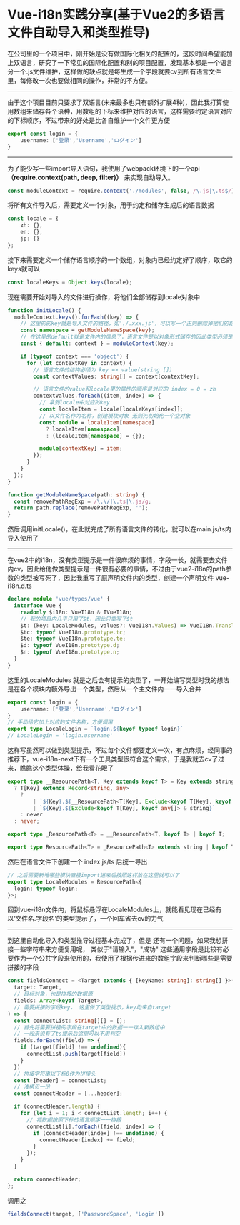 # Vue-i18n实践分享(基于Vue2的多语言文件自动导入和类型推导)

在公司里的一个项目中，刚开始是没有做国际化相关的配置的，这段时间希望能加上双语言，研究了一下常见的国际化配置和别的项目配置，发现基本都是一个语言分一个.js文件维护，这样做的缺点就是每生成一个字段就要cv到所有语言文件里，每修改一次也要做相同的操作，非常的不方便。

***

由于这个项目目前只要求了双语言(未来最多也只有额外扩展4种)，因此我打算使用数组来储存各个语种，用数组的下标来维护对应的语言，这样需要约定语言对应的下标顺序，不过带来的好处是比各自维护一个文件更方便

```typescript
export const login = {
    username: ['登录','Username','ログイン']
}
```

***

为了能少写一些import导入语句，我使用了webpack环境下的一个api **（require.context(path, deep, filter)）** 来实现自动导入。

```typescript
const moduleContext = require.context('./modules', false, /\.js|\.ts$/);
```

将所有文件导入后，需要定义一个对象，用于约定和储存生成后的语言数据

```typescript
const locale = {
    zh: {},
    en: {},
    jp: {}
};
```

接下来需要定义一个储存语言顺序的一个数组，对象内已经约定好了顺序，取它的keys就可以

```typescript
const localeKeys = Object.keys(locale);
```

现在需要开始对导入的文件进行操作，将他们全部储存到locale对象中

```typescript
function initLocale() {
  moduleContext.keys().forEach((key) => {
    // 这里的的key就是导入文件的路径，如'./.xxx.js'，可以写一个正则删除掉他们的路径提取出该文件名称
    const namespace = getModuleNameSpace(key);
    // 在这里的default就是文件内的信息了，语言文件是以对象形式储存的因此类型必须是对象
    const { default: context } = moduleContext(key);

    if (typeof context === 'object') {
      for (let contextKey in context) {
        // 语言文件的结构必须为 key => value(string [])
        const contextValues: string[] = context[contextKey];

        // 语言文件的value和locale里的属性的顺序是对应的 index = 0 = zh
        contextValues.forEach((item, index) => {
          // 拿到locale中对应的key
          const localeItem = locale[localeKeys[index]];
          // 以文件名作为名称，创建模块对象 无则先初始化一个空对象
          const module = localeItem[namespace]
            ? localeItem[namespace]
            : (localeItem[namespace] = {});

          module[contextKey] = item;
        });
      }
    }
  });
}
```

```typescript
function getModuleNameSpace(path: string) {
  const removePathRegExp = /\.\/|\.ts|\.js/g;
  return path.replace(removePathRegExp, '');
}
```

然后调用initLocale()，在此就完成了所有语言文件的转化，就可以在main.js/ts内导入使用了

***

在vue2中的i18n，没有类型提示是一件很麻烦的事情，字段一长，就需要去文件内cv，因此给他做类型提示是一件很有必要的事情，不过由于vue2-i18n的path参数的类型被写死了，因此我重写了原声明文件内的类型，创建一个声明文件 vue-i18n.d.ts

```typescript
declare module 'vue/types/vue' {
  interface Vue {
    readonly $i18n: VueI18n & IVueI18n;
    // 我的项目内几乎只用了$t，因此只重写了$t
    $t: (key: LocaleModules, values?: VueI18n.Values) => VueI18n.TranslateResult;
    $tc: typeof VueI18n.prototype.tc;
    $te: typeof VueI18n.prototype.te;
    $d: typeof VueI18n.prototype.d;
    $n: typeof VueI18n.prototype.n;
  }
}
```
这里的LocaleModules 就是之后会有提示的类型了，一开始编写类型时我的想法是在各个模块内额外导出一个类型，然后从一个主文件内一一导入合并

```typescript
export const login = {
    username: ['登录','Username','ログイン']
}
// 手动给它加上对应的文件名称，方便调用
export type LocaleLogin = `login.${keyof typeof login}`
// LocaleLogin = 'login.username'
```

这样写虽然可以做到类型提示，不过每个文件都要定义一次，有点麻烦，经同事的推荐下，vue-i18n-next下有一个工具类型很符合这个需求，于是我就去cv了过来，瞧瞧这个类型体操，给我看花眼了

```typescript
export type __ResourcePath<T, Key extends keyof T> = Key extends string
  ? T[Key] extends Record<string, any>
    ?
        | `${Key}.${__ResourcePath<T[Key], Exclude<keyof T[Key], keyof any[]>> & string}`
        | `${Key}.${Exclude<keyof T[Key], keyof any[]> & string}`
    : never
  : never;

export type _ResourcePath<T> = __ResourcePath<T, keyof T> | keyof T;

export type ResourcePath<T> = _ResourcePath<T> extends string | keyof T ? _ResourcePath<T> : never;

```

然后在语言文件下创建一个 index.js/ts 后统一导出

```typescript
// 之后需要新增哪些模块直接import进来后按照这样放在这里就可以了
export type LocaleModules = ResourcePath<{
  login: typeof login;
}>;
```

回到vue-i18n文件内，将鼠标悬浮在LocaleModules上，就能看见现在已经有以‘文件名.字段名’的类型提示了，一个回车省去cv的力气

***

到这里自动化导入和类型推导过程基本完成了，但是
还有一个问题，如果我想拼接一些字符串来方便复用呢，
类似于"请输入"，"成功" 这些通用字段是比较有必要作为一个公共字段来使用的，我使用了根据传进来的数组字段来判断哪些是需要拼接的字段


```typescript
const fieldsConnect = <Target extends { [keyName: string]: string[] }>(
  target: Target,
  // 目标对象，也是拼接的数据源
  fields: Array<keyof Target>,
  // 需要拼接的字段key， 这里做了类型提示，key均来自target
) => {
  const connectList: string[][] = [];
  // 首先将需要拼接的字段在target中的数据一一存入新数组中
  // 一般来说有了ts提示后这里可以不用判空
  fields.forEach((field) => {
    if (target[field] !== undefined){
      connectList.push(target[field])
    }
  })
  // 拼接字符串以下标0作为拼接头
  const [header] = connectList;
  // 浅拷贝一份
  const connectHeader = [...header];

  if (connectHeader.length) {
    for (let i = 1; i < connectList.length; i++) {
      // 将数据按照下标的语言顺序一一拼接  
      connectList[i].forEach((field, index) => {
        if (connectHeader[index] !== undefined) {
          connectHeader[index] += field;
        }
      });
    }
  }

  return connectHeader;
};
```

调用之

```typescript
fieldsConnect(target, ['PasswordSpace', 'Login'])
```
